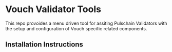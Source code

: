 # Vouch Validator Tools

This repo provoides a menu driven tool for assiting Pulschain Validators with the setup and configuration of Vouch specific related components.

## Installation Instructions

